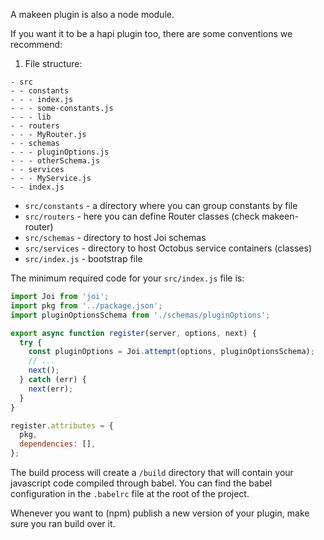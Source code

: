 A makeen plugin is also a node module.

If you want it to be a hapi plugin too, there are some conventions we recommend:

1) File structure:

```
- src
- - constants
- - - index.js
- - - some-constants.js
- - - lib
- - routers
- - - MyRouter.js
- - schemas
- - - pluginOptions.js
- - - otherSchema.js
- - services
- - - MyService.js
- - index.js
```

- `src/constants` - a directory where you can group constants by file
- `src/routers` - here you can define Router classes (check makeen-router)
- `src/schemas` - directory to host Joi schemas
- `src/services` - directory to host Octobus service containers (classes)
- `src/index.js` - bootstrap file

The minimum required code for your `src/index.js` file is:

```js
import Joi from 'joi';
import pkg from '../package.json';
import pluginOptionsSchema from './schemas/pluginOptions';

export async function register(server, options, next) {
  try {
    const pluginOptions = Joi.attempt(options, pluginOptionsSchema);
    // ...
    next();
  } catch (err) {
    next(err);
  }
}

register.attributes = {
  pkg,
  dependencies: [],
};

```

The build process will create a `/build` directory that will contain your javascript code compiled through babel. You can find the babel configuration in the `.babelrc` file at the root of the project.

Whenever you want to (npm) publish a new version of your plugin, make sure you ran build over it.